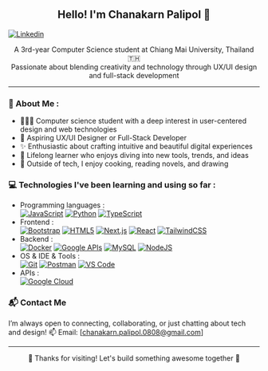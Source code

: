 <h2 align="center">Hello! I'm Chanakarn Palipol 💖</h2>

[![Linkedin](https://img.shields.io/badge/-LinkedIn-blue?style=flat&logo=Linkedin&logoColor=white&link=https://www.linkedin.com/in/chanakarn-palipol-3627982b1/)](https://www.linkedin.com/in/chanakarn-palipol-3627982b1/)

<p align="center"> A 3rd-year Computer Science student at Chiang Mai University, Thailand 🇹🇭<br> Passionate about blending creativity and technology through UX/UI design and full-stack development<br> </p>

---

### 🌟 About Me :
- 👩🏻‍💻 Computer science student with a deep interest in user-centered design and web technologies
- 🎯 Aspiring UX/UI Designer or Full-Stack Developer
- ✨ Enthusiastic about crafting intuitive and beautiful digital experiences
- 📖 Lifelong learner who enjoys diving into new tools, trends, and ideas
- 🎨 Outside of tech, I enjoy cooking, reading novels, and drawing

### 💻 Technologies I've been learning and using so far :

- Programming languages : <br />
    [![JavaScript](https://img.shields.io/badge/-JavaScript-eee?style=flat-square&logo=javascript&logoColor=DD9C25)](https://github.com/ChanakarnPalipol)
    [![Python](http://img.shields.io/badge/-Python-eee?style=flat-square&logo=python&logoColor=F7BD2F)](https://github.com/ChanakarnPalipol)
    [![TypeScript](http://img.shields.io/badge/-TypeScript-eee?style=flat-square&logo=typescript&logoColor=3178C6)](https://github.com/ChanakarnPalipol)
- Frontend : <br />
    [![Bootstrap](http://img.shields.io/badge/-Bootstrap-eee?style=flat-square&logo=bootstrap&logoColor=563D7C)](https://github.com/ChanakarnPalipol)
    [![HTML5](http://img.shields.io/badge/-HTML5-eee?style=flat-square&logo=html5&logoColor=E34F26)](https://github.com/ChanakarnPalipol)
    [![Next.js](http://img.shields.io/badge/-Next.js-eee?style=flat-square&logo=next.js&logoColor=000)](https://github.com/ChanakarnPalipol)
    [![React](https://img.shields.io/badge/-React-eee?style=flat-square&logo=react&logoColor=0088cc)](https://github.com/ChanakarnPalipol)
    [![TailwindCSS](https://img.shields.io/badge/-Tailwind%20CSS-eee?style=flat-square&logo=tailwind-css&logoColor=06B6D4)](https://github.com/ChanakarnPalipol)
- Backend : <br />
    [![Docker](https://img.shields.io/badge/-Docker-eee?style=flat-square&logo=docker&logoColor=2496ed)](https://github.com/ChanakarnPalipol)
    [![Google APIs](http://img.shields.io/badge/-Google%20APIs-eee?style=flat-square&logo=google&logoColor=4285F4)](https://github.com/ChanakarnPalipol)
    [![MySQL](http://img.shields.io/badge/-MySQL-eee?style=flat-square&logo=mysql&logoColor=4479A1)](https://github.com/ChanakarnPalipol)
    [![NodeJS](http://img.shields.io/badge/-NodeJS-eee?style=flat-square&logo=data:image/png;base64,iVBORw0KGgoAAAANSUhEUgAAAA4AAAAOCAMAAAAolt3jAAAAgVBMVEUzmTMzkTM0mDQslSwtlS00mzQAAAA7nTsymDIzmDMwmDAymTIzmDMzmTMzmDMzmDMzlzM0mTQzmTMzmTMzmTMzmTMzmTM0mjQ1nDUxlzEymDIzmTMzmTMzmTMzmTMzmTMwlzAzmTMzmTMzmTMzmTMzmTMzmTM0mTQzmTMzmTP///8ybrFJAAAAKXRSTlMAAAAAAAAAAAAAAA9RxlIRBjSR6/7vmzkIAyd21Nt8JwMauPwrKvlQxcV6L9IAAABUSURBVAjXY2RgZGTkYGQEUl8ZwUx2EAUSZfz0jVESSPEygMAXkIgiIyMbAwT8+v+fUeU/jAfkMzKqMjLDuX//k8ZFMwrNIjRnoDkS7AUZxqcQLwAA4+0cex8ENfMAAAAASUVORK5CYII=)](https://github.com/ChanakarnPalipol)
- OS & IDE & Tools : <br />
    [![Git](http://img.shields.io/badge/-Git-eee?style=flat-square&logo=git&logoColor=F05032)](https://github.com/ChanakarnPalipol)
    [![Postman](http://img.shields.io/badge/-Postman-eee?style=flat-square&logo=postman&logoColor=FF6C37)](https://github.com/ChanakarnPalipol)
    [![VS Code](http://img.shields.io/badge/-VS%20Code-eee?style=flat-square&logo=visual-studio-code&logoColor=007ACC)](https://github.com/ChanakarnPalipol)
- APIs : <br />
    [![Google Cloud](https://img.shields.io/badge/-Google%20Cloud-eee?style=flat-square&logo=google-cloud&logoColor=4285F4)](https://github.com/ChanakarnPalipol)

### 📬 Contact Me
I’m always open to connecting, collaborating, or just chatting about tech and design!
📫 Email: [chanakarn.palipol.0808@gmail.com]

---

<p align="center"> 🌸 Thanks for visiting! Let's build something awesome together 🌸 </p>
